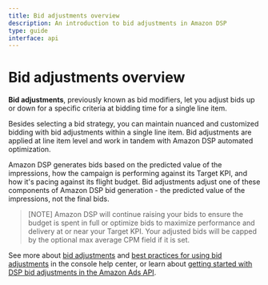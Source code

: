 ```yaml
---
title: Bid adjustments overview
description: An introduction to bid adjustments in Amazon DSP
type: guide
interface: api
---
```


# Bid adjustments overview

**Bid adjustments**, previously known as bid modifiers, let you adjust bids up or down for a specific criteria at bidding time for a single line item.

Besides selecting a bid strategy, you can maintain nuanced and customized bidding with bid adjustments within a single line item. Bid adjustments are applied at line item level and work in tandem with Amazon DSP automated optimization.

Amazon DSP generates bids based on the predicted value of the impressions, how the campaign is performing against its Target KPI, and how it's pacing against its flight budget. Bid adjustments adjust one of these components of Amazon DSP bid generation - the predicted value of the impressions, not the final bids.

>[NOTE] Amazon DSP will continue raising your bids to ensure the budget is spent in full or optimize bids to maximize performance and delivery at or near your Target KPI. Your adjusted bids will be capped by the optional max average CPM field if it is set.

See more about [bid adjustments](https://advertising.amazon.com/help/G298ZVT2MWD7ETWS) and [best practices for using bid adjustments](https://advertising.amazon.com/help/GP6Y2AE2BUM5XWFX) in the console help center, or learn about [getting started with DSP bid adjustments in the Amazon Ads API](guides/dsp/bid-adjustments/overview). 
